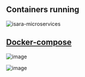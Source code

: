 ## Containers running
![isara-microservices](https://user-images.githubusercontent.com/58866375/216817049-dddde8f6-d55f-48f4-be93-0eb9cc8d0fbb.jpeg)

## [Docker-compose](https://github.com/info-iesvi/2223_proyectopsp-equipo2/blob/main/ISARA-microservices/docker-compose.yml)

![image](https://user-images.githubusercontent.com/58866375/216817445-54a662b6-a6b3-49b1-8281-986e0b8c8752.png)

![image](https://user-images.githubusercontent.com/58866375/216817475-dbbad2aa-0fba-46b7-8d77-aaaa0290ce99.png)
